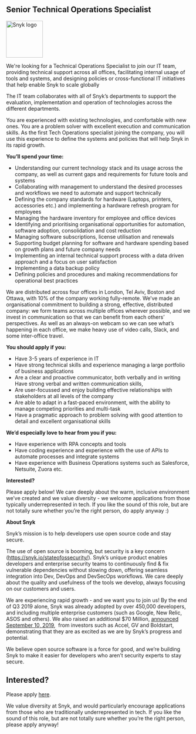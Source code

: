 Senior Technical Operations Specialist
---

<img src="https://res.cloudinary.com/snyk/image/upload/v1537345894/press-kit/brand/logo-black.png" width="100" alt="Snyk logo" />

<p><span style="font-weight: 400;">We're looking for a Technical Operations Specialist to join our IT team, providing technical support across all offices, facilitating internal usage of tools and systems, and designing policies or cross-functional IT initiatives that help enable Snyk to scale globally</span></p>
<p><span style="font-weight: 400;">The IT team collaborates with all of Snyk’s departments to support the evaluation, implementation and operation of technologies across the different departments. </span></p>
<p><span style="font-weight: 400;">You are experienced with existing technologies, and comfortable with new ones. You are a problem solver with excellent execution and communication skills. As the first Tech Operations specialist joining the company, you will use this experience to define the systems and policies that will help Snyk in its rapid growth.</span></p>
<p><strong>You’ll spend your time:</strong></p>
<ul>
<li style="font-weight: 400;"><span style="font-weight: 400;">Understanding our current technology stack and its usage across the company, as well as current gaps and requirements for future tools and systems</span></li>
<li style="font-weight: 400;"><span style="font-weight: 400;">Collaborating with management to understand the desired processes and workflows we need to automate and support technically</span></li>
<li style="font-weight: 400;"><span style="font-weight: 400;">Defining the company standards for hardware (Laptops, printers, accessories etc.) and implementing a hardware refresh program for employees</span></li>
<li style="font-weight: 400;"><span style="font-weight: 400;">Managing the hardware inventory for employee and office devices</span></li>
<li style="font-weight: 400;"><span style="font-weight: 400;">Identifying and prioritising organisational opportunities for automation, software adoption, consolidation and cost reduction</span></li>
<li style="font-weight: 400;"><span style="font-weight: 400;">Managing software subscriptions, license utilisation and renewals</span></li>
<li style="font-weight: 400;"><span style="font-weight: 400;">Supporting budget planning for software and hardware spending based on growth plans and future company needs</span></li>
<li style="font-weight: 400;"><span style="font-weight: 400;">Implementing an internal technical support process with a data driven approach and a focus on user satisfaction</span></li>
<li style="font-weight: 400;"><span style="font-weight: 400;">Implementing a data backup policy</span></li>
<li style="font-weight: 400;"><span style="font-weight: 400;">Defining policies and procedures and making recommendations for operational best practices</span></li>
</ul>
<p><span style="font-weight: 400;">We are distributed across four offices in London, Tel Aviv, Boston and Ottawa, with 10% of the company working fully-remote. We’ve made an organisational commitment to building a strong, effective, distributed company: we form teams across multiple offices wherever possible, and we invest in communication so that we can benefit from each others’ perspectives. As well as an always-on webcam so we can see what’s happening in each office, we make heavy use of video calls, Slack, and some inter-office travel.</span></p>
<p><strong>You should apply if you:</strong></p>
<ul>
<li style="font-weight: 400;"><span style="font-weight: 400;">Have 3-5 years of experience in IT</span></li>
<li style="font-weight: 400;"><span style="font-weight: 400;">Have strong technical skills and experience managing a large portfolio of business applications</span></li>
<li style="font-weight: 400;"><span style="font-weight: 400;">Are a clear and proactive communicator, both verbally and in writing Have strong verbal and written communication skills, </span></li>
<li style="font-weight: 400;"><span style="font-weight: 400;">Are user-focussed and enjoy building effective relationships with stakeholders at all levels of the company</span></li>
<li style="font-weight: 400;"><span style="font-weight: 400;">Are able to adapt in a fast-paced environment, with the ability to manage competing priorities and multi-task</span></li>
<li style="font-weight: 400;"><span style="font-weight: 400;">Have a pragmatic approach to problem solving with good attention to detail and excellent organisational skills</span></li>
</ul>
<p><strong>We’d especially love to hear from you if you:</strong></p>
<ul>
<li style="font-weight: 400;"><span style="font-weight: 400;">Have experience with RPA concepts and tools</span></li>
<li style="font-weight: 400;"><span style="font-weight: 400;">Have coding experience and experience with the use of APIs to automate processes and integrate systems</span></li>
<li style="font-weight: 400;"><span style="font-weight: 400;">Have experience with Business Operations systems such as Salesforce, Netsuite, Zuora etc.</span></li>
</ul>
<p><strong>Interested?</strong></p>
<p><span style="font-weight: 400;">Please apply below! We care deeply about the warm, inclusive environment we’ve created and we value diversity - we welcome applications from those typically underrepresented in tech. If you like the sound of this role, but are not totally sure whether you’re the right person, do apply anyway :)</span></p>
<p><strong>About Snyk</strong></p>
<p><span style="font-weight: 400;">Snyk’s mission is to help developers use open source code and stay secure. </span></p>
<p><span style="font-weight: 400;">The use of open source is booming, but security is a key concern (</span><a href="https://snyk.io/stateofossecurity/"><span style="font-weight: 400;">https://snyk.io/stateofossecurity/</span></a><span style="font-weight: 400;">). Snyk’s unique product enables developers and enterprise security teams to continuously find &amp; fix vulnerable dependencies without slowing down, offering seamless integration into Dev, DevOps and DevSecOps workflows. </span><span style="font-weight: 400;">We care deeply about the quality and usefulness of the tools we develop, always focusing on our customers and users. </span></p>
<p><span style="font-weight: 400;">We are experiencing rapid growth - and we want you to join us! By the end of Q3 2019 alone, Snyk was already adopted by over 450,000 developers, and including multiple enterprise customers (such as Google, New Relic, ASOS and others). </span><span style="font-weight: 400;">We also raised an additional $70 Million, </span><a href="https://en.globes.co.il/en/article-open-source-security-platform-snyk-raises-70m-1001300189"><span style="font-weight: 400;">announced September 10, 2019</span></a><span style="font-weight: 400;">,  from investors such as Accel, GV and Boldstart, demonstrating that they are as excited as we are by Snyk’s progress and potential</span><span style="font-weight: 400;">.</span></p>
<p><span style="font-weight: 400;">We believe open source software is a force for good, and we’re building Snyk to make it easier for developers who aren’t security experts to stay secure.</span></p>

Interested?
---

Please apply [here](https://boards.greenhouse.io/snyk/jobs/4368632002#app).

We value diversity at Snyk, and would particularly encourage applications from those who are traditionally underrepresented in tech.
If you like the sound of this role, but are not totally sure whether you’re the right person, please apply anyway!
